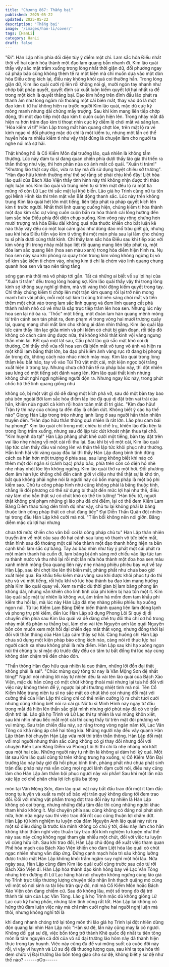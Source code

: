 ```yaml
---
title: "Chương 867: Thắng bại"
published: 2025-05-22
updated: 2025-05-22
description: 'Thắng bại'
image: '/images/han-li/cover/'
tags: [HanLi]
category: HanLi
draft: false
---
```


"Đi". Hàn Lập nhìn phía đối diện tùy ý điểm một chỉ.
Lam sắc hỏa Điểu nhất thời vỗ hai cánh hóa thành một đạo lam
quang bắn nhanh đi.
Kim lão quái thấy vậy sắc mặt trầm xuống trong lòng nhất thời
giận dữ, đối phương ngay cả pháp bảo cũng không thèm tế ra
một kiện mà chỉ muốn dựa vào một đòn hỏa Điểu công kích lại,
điều này không khỏi quá coi thường hắn.
Trong lòng giận dữ, Kim lão quái cười rộ lên rồi không nói gì,
mười ngón tay nhanh như chớp bắt pháp quyết, quyết định sử
xuất luôn kiếm quyết lợi hại nhất ra để trong một kích là quyết
thắng bại.
Đạo kim hồng trên đỉnh đầu lão phát ra thanh âm như long ngâm
rồi thoáng một cái biến mất, thay vào đó là một đạo kim ti từ hư
không hiện ra trước người Kim lão quái, mặc dù cực kỳ mỏng
manh nhưng dài chừng mấy trượng.
Sau khi kim mang liên tiếp chớp động, thì một đạo tiếp một đạo
kim ti cuồn cuộn hiện lên.
Trong nháy mắt đã hiện ra hơn trãm đạo kim ti thoạt nhìn cực kỳ
diễm lệ chói mắt và sáng lạn.
'Hóa kiếm vi ti!"
Hàn Lập trong mắt hàn quang chợt lóe, trên mặt lộ ra vẻ kinh
ngạc vì đối phương mặc dù chỉ là một kiếm tu, nhưng một lần có
thể huyển hóa ra nhiều kiếm ti như vậy thật đúng là chuyện làm
cho người ta nghe nói mà sợ hãi.

Thật không hổ là Cổ Kiếm Môn đại trưởng lão, quả nhiên là không
tầm thường.
Lúc này đám tu sĩ đang quan chiến phía dưới thấy lão già thi triển
ra thần thông như vậy, thì hơn phân nửa có ánh mắt cổ quái.
"Xuân ti trảm!"
"Khương lão thật cay độc, vừa ra tay mà đã sử dụng tuyệt chiêu
sở trường".
"Hàn đạo hữu khinh thường như thế sợ rằng sẽ phải chịu khổ
đây!
Liệt hỏa lão quái của Bách Xảo Viện thấy tình hình này thì không
nhịn được thì thào nghị luận nói.
Kim lão quái và trung niên tu sĩ trên mặt đều lộ ra một tia mừng rỡ
còn Lữ Lạc thì sắc mặt lại khẽ biến. Lão giả họ Trình cùng nữ tu
tên gọi Minh Hĩnh kia thì trên mặt vẫn Bất động thanh sắc.
Lúc này trên không trung Kim lão quái hét lớn một tiếng, liên tiếp
phát ra pháp quyết kích lên kim ti trước người.
Nhất thời linh quang cuồng hiện, chúng kiếm ti hóa thành một đạo
kim sắc cự võng cuồn cuộn bắn ra hóa thành cái lồng hướng đến
lam sắc hỏa Điểu phía đối diện chụp xuống.
Kim võng này rộng chừng hơn mười trượng mà hỏa Điểu dài
không quá nửa thước khiến cho bất luận kẻ nào thấy vậy đều có
một loại cảm giác như dùng đao mổ trâu giết gà, nhưng sau khi
hỏa Điểu tiến vào kim ti võng thì một màn phía sau lại làm cho
chúng tu sĩ phía dưới cùng thất kinh.
Chỉ thấy lam sắc hỏa Điểu sau khi tiếp xúc với kim võng thì trong
nháy mắt bạo liệt rồi quang mang liên tiếp phát ra, một đóa lam
sắc quang liên (hoa sen màu xanh) trong hỏa diễm hiện hình ra.
Nụ hoa sen này sau khi phóng ra quay tròn trong kim võng không
ngừng bị vô số kim sắc kiếm ti chém vào, nhưng kim ti chỉ là
chém vào linh quang chung quanh hoa sen và tạo nên tầng tầng

sóng gạn mà thôi mà vô pháp tới gần.
Tất cả những ai biết về sự lợi hại của "Xuân ti trảm" đều trong
lòng hoảng sợ.
Kim lão quái thấy vậy thì trong lòng kinh sợ không suy nghĩ gì
thêm, mà vội vàng thôi động kiếm quyết trong tay.
Chỉ thấy chúng kiếm ti chớp lên một trận kim quang rồi lại trở nên
mong manh hơn vài phần, mỗi một sợi kim ti cũng trở nên sáng
chói mắt và tiến thêm một chút vào trong lam sắc linh quang và
đem linh quang cắt phá thành mảnh nhỏ có vẻ như là sắp trực
tiếp trảm lên hoa sen.
Nhưng lúc này hoa sen lại nở òa ra.
'Thốc" một tiếng, một đoàn lam hàn quang mênh mông từ trên
cánh sen tán phát ra, đem phạm vi trong vòng hai mươi trượng
quây lại, quang mang chói mắt làm cho không ai dám nhìn thẳng.
Kim lão quái lập tức cảm thấy liên lạc giữa mình và phi kiếm có
chút bị gián đoạn, rồi tiếp đó không có cách cảm ứng được nữa,
thì không khỏi thất kinh vội vàng ngưng thần nhìn lại.
Kết quả một lát sau, Cầu phát lão giả sắc mặt khó coi dị thường.
Chỉ thấy chỗ vừa rồi hoa sen đã biến mất vô tung vô ảnh và hiện
ra một khối lam băng thật lớn, ba đạo phi kiếm ánh vàng rực rờ
đang bị phong ấn trong đó, không cách nào nhúc nhích mảy may.
Kim lão quái trong lòng thầm kêu bất hảo, tay vỗ vào Túi Trữ vật
một cái, một kiện ngọc bội trắng xuất hiện ở trong tay.
Nhưng chưa chờ hắn tế ra pháp bảo này, thì đột nhiên sau lưng
có một tiếng sét đánh vang lên.
Kim lão quái thất kinh nhưng không chút nghĩ ngợi nghiêng người
độn ra.
Nhưng ngay lúc này, trong phút chốc hộ thể linh quang giống như

không có, bị một vật gì đó dễ dàng một kích phá vỡ, sau đó một
bàn tay bao phủ bên ngoài Bởi lam sắc hỏa điểm lấp lóe đã quỷ dị
đặt trên vai trái của hắn, khiến nửa người cả kinh rồi hoàn toàn
mất đi tri giác.
"Kim đạo hữu! Trận tỷ thí này của chúng ta đến đây là chấm dứt.
Không biết ý các hạ thế nào" Giọng Hàn Lập trong trẻo nhưng
lạnh lùng ở sau người hắn thản nhiên truyền đến.
"Hàn đạo hữu thần thông quả nhiên là rất lớn. Lão phu cam bái
hạ phong!" Kim lão quái chỉ trong một chiêu bị chế trụ, khiến lão
đầu tiên là trong lòng trầm xuống, nhưng sau đó lập tức dứt khoát
nhận thua tại chỗ.
"Kim huynh đa tạ!" Hàn Lập phảng phất khẽ cười một tiếng, bàn
tay đặt trên vai lão nhẹ nhàng vỗ một cái rồi thu lại.
Sau khi bị vỗ một cái, Kim lão quái lập tức cảm thấy đầu vai nóng
lên và thân thể lập tức khôi phục như thường. Hắn kinh hãi vội
vàng quay đầu lại thì thấy Hàn Lập đang bình tĩnh đứng cách xa
hắn hơn một trượng ở phía sau, sau lưng không biết khi nào có
thêm một đôi ngân sí (cánh bạc) pháp bảo, phía trên còn có điện
hồ nhè nhẹ nhảy nhót lóe lên không ngừng.
Kim lão quái thở ra một hơi.
Đối phương đem âm hàn lực khống chế đến cảnh giới vi diệu như
thế thật sự là khó tin, bất quá không phải nghe nói là người này có
bốn mạng pháp là một bộ phi kiếm sao. Chủ tu công pháp hình
như cũng không phải là băng thuộc tính, chẳng lẽ đối phương có
thể sử dụng bí thuật đến mức lợi hại như thế, điều này làm cho
hắn thật sự có chút khó có thể tin tường!
"Hàn tiểu tử, ngươi thật không phí phạm những gì lão phu đã chỉ
điểm, lại có thể đem Kiềm Lam Băng Diễm thao túng đến trình độ
như vậy, chủ tu lại không phải là băng thuộc tính công pháp thật
có chút đáng tiếc" Đại Diễn Thần Quân đột nhiên tại trong đầu
Hàn Lập khẽ cười mà nói.
"Tiền bối không nên nói giỡn. Băng diễm mặc dù lợi hại nhưng

chưa tới mức khiến cho vãn bối coi là công pháp chủ tu" Hàn Lập
thản nhiên truyền âm về một câu sau đó hai cánh sau lưng vô
thanh vô tức biến mất, thân hình sau đó thoáng một cái hóa thành
một đạo thanh hồng hiện ra bên cạnh khối lam sắc cự băng.
Tay áo bào nhìn như tùy ý phất một cái phát ra một mảnh thanh
hà cuốn đi, lam băng bị ánh sáng mở chiếu vào lập tức tan ra
thành nước và thu nhỏ lại rồi một lần nữa hóa thành một đoa hoa
sen màu xanh mênh mông
Đoa quang liên này nhẹ nhàng phiêu phiêu bay vụt về tay Hàn
Lập, sau khi chợt lóe lên thì biến mất, phảng phất như chưa bao
giờ xuất hiện qua.
Ba khẩu tiểu kiếm màu vàng sau khi được khôi phục tự do thì kêu
vù vù một tiếng, rồi hữu khí vô lực hóa thành ba đạo kim mang
hướng phía Kim lão quái quay về.
Xem ra mặc dù thời gian bị lam băng phong ấn không dài, nhưng
vẫn khiến cho linh tính của phi kiếm bị hao tổn một ít.
Kim lão quái sắc mặt tự nhiên là không vui, âm trầm há mồm đem
tam khẩu phi kiếm thu hồi lại, mà lúc này Hàn Lập đã nhẹ nhàng
phiêu phiêu hạ xuống ngọn núi.
Từ lúc Kiềm Lam Băng Diễm biến thành quang liên làm đông lạnh
và phong trụ phi kiếm, đến lúc Hàn Lập sử dụng Phong Lôi Sí quỷ
dị di chuyển đến phía sau Kim lão quái và dễ dàng chế trụ đối thủ
chỉ cơ hồ trong nháy mắt đã phân ra thắng bại, làm cho vài tên
Nguyên anh lão quái Nguyên bổn còn muốn xem một hồi đại
chiến đẹp mắt thất vọng, nhưng đồng thời lại đối với thần thông
của Hàn Lập cảm thấy sợ hãi.
Càng huống chi Hàn Lập chưa sử dụng một kiện pháp bảo công
kích nào, càng nói rõ thực lực hai người cách xa nhau không phải
là nửa điểm.
Hàn Lập sau khi hạ xuống ngọn núi thì chúng tu sĩ mặc dù trước
đây đều có tâm tư bất đồng thì lúc này cùng không dám chậm trễ
đến chào đón.

"Thần thông Hàn đạo hữu quả nhiên là cao thâm, những lời đồn
đại thật không phải là sai".
"Chúc mừng quý tông từ nay là Vân Mộng Sơn đệ nhất tông!"
Người nói những lời này tự nhiên đều là vài tên lão quái của Bách
Xảo Viện, mặc dù hắn cũng có một chút không thoải mái nhưng
lại tựa hồ đối với việc này không thèm để ý, ngược lại phi thường
nhiệt tình mà nói.
Tên Cổ Kiếm Môn trung niên tu sĩ nọ sắc mặt có chút khó coi
nhưng đối mặt với cường thế của Hàn Lập thì cũng chỉ có thể
miễn cưỡng lộ ra chút tươi cười nhưng cũng không biết nói ra cái
gì. Nữ tu sĩ Minh Hĩnh này ngay từ đầu trong mắt đã hiện lên thần
sắc giật mình nhưng giờ phút này đã có vẻ trấn định trở lại.
Lão già họ Trình và Lữ Lạc thì tự nhiên là vui mừng khôn xiết, sau
khi nhìn nhau liếc mắt một cái thì cùng thấy từ trên mặt đôi
phương vẻ vui mừng.
Sau trận chiến đấu này, sợ rằng trong vòng ngàn năm tới, Lạc
Vân Tông có khả năng áp chế hai tông kia.
Những người này đều vây quanh Hàn Lập thăm hỏi chuyện Hàn
Lập vừa mới thi triển thần thông.
Hàn Lập đối mặt với mọi người nhưng thần sắc cũng không có gì
thay đổi nhưng đối với chuyện Kiền Lam Băng Diễm và Phong Lôi
Sí thì chỉ là nhẹ nhàng nói lướt qua một hai câu.
Những người này tự nhiên là không ai dám hỏi kỹ quá.
Một lát sau Kim lão quái cũng từ trên không trung hạ xuống, vị Cổ
Kiếm Môn Đại trưởng lão này bây giờ đã hồi phục bình tĩnh,
phảng phất như chưa phát sinh trận đấu pháp này mà vẫn cùng
mọi người lãnh đạm cười nói, điều này cũng làm cho Hàn Lập âm
thầm bội phục người này vài phần!
Sau khi một lần nữa xác lập cơ chế phân chia lợi ích giữa ba tông

môn tại Vân Mộng Sơn, đám lão quái vật này bắt đầu trao đổi một
ít tâm đắc trong tu luyện và xuất ra một số bảo vật trân quý không
dùng tới đem trao đổi.
Đối với những vật phẩm trong đợt trao đổi này tự nhiên là Hàn
Lập không có coi trọng, nhưng những điều tâm đắc thì cùng
những người khác tham khảo không ít.
Mọi chuyện phía sau cũng không có đáng nói phát sinh nữa, hơn
nửa ngày sau thì việc trao đổi rốt cục cũng thuận lợi châm dứt.
Hàn Lập từ kinh nghiệm tu luyện của đám Nguyên Anh lão quái
này rút ra một số điều đúng là trước kia mình không có chú ý tới,
điều này làm cho hắn không khỏi thầm nghĩ việc thuần túy trao đổi
kinh nghiệm tu luyện như thế này sau này cũng không ngại tham
gia nhiều một chút, đối với việc tu luyện vô cùng hữu ích.
Sau khi trao đổi, Hàn Lập chủ động để xuất việc tham quan Phế
hỏa mạch của Bách Xảo Viện khiến cho đám Liệt hỏa lão quái có
chút ngạc nhiên nhưng vẫn đáp ứng.
Đứng cạnh mạch hỏa trì sâu không lường được trước mặt Hàn
Lập không khỏi trầm ngâm suy nghĩ một hồi lâu.
Nửa ngày sau, Hàn Lập cùng đám Kim lão quái cuối cùng trước
sau cáo từ rời Bách Xảo Viện đi.
Hàn Lập hóa thành đạo kinh hồng bay về Lạc Vân Tông nhưng
trên đường đi Lữ Lạc hăng hái nói chuyện không ngừng cùng lão
giả họ Trình trực tiếp thương lượng chuyện tiếp nhận linh thạch
quặng mỏ cùng với một số nơi sinh ra tài liệu trân quý đó, nơi mà
Cổ Kiếm Môn hoặc Bách Xảo Viện còn đang chiếm cứ. Sau đó
không lâu, một số trong đó đã trở thành tài sản của Lạc Vân
Tông.
Lão giả họ Trình mặc dù không giống Lữ Lạc cực kỳ hưng phấn,
nhưng tâm tình cũng rất tốt.
Hàn Lập lại không có hứng thú đàm luận việc này mà chỉ mỉm
cười nghe hai người nghị luận mà thôi, nhưng không nghĩ tới là

khi đang nhanh chóng trở lại tông môn thì lão giả họ Trình lại đột
nhiên dừng độn quang lại nhìn Hàn Lập nói:
"Hàn sư đệ, lần này cũng may là có ngươi. Không dối gạt sư đệ,
việc bổn tông trở thành Khê quốc đệ nhất tu tiên tông môn là tâm
nguyện cả đời của vô số đại trưởng lão hôm này đã thành hiện
thực trong tay huynh. Việc này cũng đủ để vui mừng suốt cả cuộc
đời này rồi, vì vậy vi huynh và Lữ sư đệ đã thương lượng qua,
sau khi ta tọa hóa thì đem chức vị Đại trưởng lão bổn tông giao
cho sư đệ, không biết ý sư đệ như thế nào?
------oOo------
